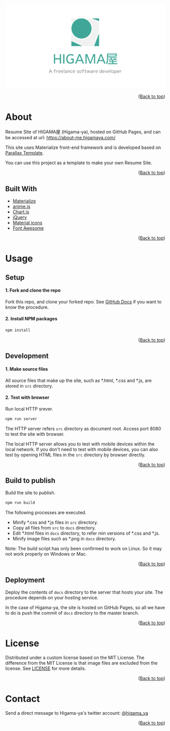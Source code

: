 <div id="top"></div>

![featured image](src/assets/images/icatch_1200x630.png)

<p align="right">(<a href="#top">Back to top</a>)</p>

# About

Resume Site of HIGAMA屋 (Higama-ya), hosted on GitHub Pages, and can be accessed at url: https://about-me.higamaya.com/

This site uses Materialize front-end framework and is developed based on [Parallax Template](https://materializecss.com/templates/parallax-template/preview.html).

You can use this project as a template to make your own Resume Site.

<p align="right">(<a href="#top">Back to top</a>)</p>

## Built With

* [Materialize](https://materializecss.com/)
* [anime.js](https://animejs.com/)
* [Chart.js](https://www.chartjs.org/)
* [jQuery](https://jquery.com/)
* [Material icons](https://fonts.google.com/icons)
* [Font Awesome](https://fontawesome.com/)

<p align="right">(<a href="#top">Back to top</a>)</p>

# Usage

## Setup

#### 1. Fork and clone the repo

Fork this repo, and clone your forked repo.
See [GitHub Docs](https://docs.github.com/en/get-started/quickstart/fork-a-repo) if you want to know the procedure.

#### 2. Install NPM packages

```sh
npm install
```

<p align="right">(<a href="#top">Back to top</a>)</p>

## Development

#### 1. Make source files

All source files that make up the site, such as \*.html, \*.css and \*.js, are stored in `src` directory.

#### 2. Test with browser

Run local HTTP srever.

```sh
npm run server
```

The HTTP server refers `src` directory as document root.
Access port 8080 to test the site with browser.

The local HTTP server allows you to test with mobile devices within the local network.
If you don't need to test with mobile devices, you can also test by opening HTML files in the `src` directory by browser directly.

<p align="right">(<a href="#top">Back to top</a>)</p>

## Build to publish

Build the site to publish.

```sh
npm run build
```

The following processes are executed.

* Minify \*.css and \*.js files in `src` directory.
* Copy all files from `src` to `docs` directory.
* Edit \*.html files in `docs` directory, to refer min versions of \*.css and \*.js.
* Minify image files such as \*.png in `docs` directory.

Note: The build script has only been confirmed to work on Linux. So it may not work properly on Windows or Mac.

<p align="right">(<a href="#top">Back to top</a>)</p>

## Deployment

Deploy the contents of `docs` directory to the server that hosts your site.
The procedure depends on your hosting service.

In the case of Higama-ya, the site is hosted on GitHub Pages, so all we have to do is push the commit of `docs` directory to the master branch.

<p align="right">(<a href="#top">Back to top</a>)</p>

# License

Distributed under a custom license based on the MIT License.
The difference from the MIT License is that image files are excluded from the license.
See [LICENSE](LICENSE) for more details.

<p align="right">(<a href="#top">Back to top</a>)</p>

# Contact

Send a direct message to Higama-ya's twitter account: [@higama_ya](https://twitter.com/higama_ya)

<p align="right">(<a href="#top">Back to top</a>)</p>

